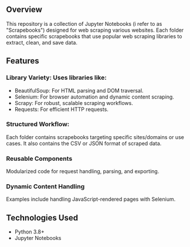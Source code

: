 ## Overview
This repository is a collection of Jupyter Notebooks (i refer to as "Scrapebooks") designed for web scraping various websites. Each folder contains specific scrapebooks that use popular web scraping libraries to extract, clean, and save data.

## Features 
### Library Variety: Uses libraries like:
- BeautifulSoup: For HTML parsing and DOM traversal.
- Selenium: For browser automation and dynamic content scraping.
- Scrapy: For robust, scalable scraping workflows.
- Requests: For efficient HTTP requests.

### Structured Workflow: 
Each folder contains scrapebooks targeting specific sites/domains or use cases. It also contains the CSV or JSON format of scraped data.

### Reusable Components
Modularized code for request handling, parsing, and exporting.

### Dynamic Content Handling
Examples include handling JavaScript-rendered pages with Selenium.

## Technologies Used
- Python 3.8+
- Jupyter Notebooks
